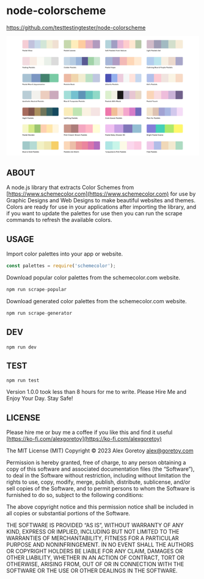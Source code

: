 # node-colorscheme

https://github.com/testtestingtester/node-colorscheme

![pastels](./screenshots/pastels.png)

## ABOUT
A node.js library that extracts Color Schemes from [https://www.schemecolor.com](https://www.schemecolor.com) for use by Graphic Designs and Web Designs to make beautiful websites and themes. Colors are ready for use in your applications after importing the library, and if you want to update the palettes for use then you can run the scrape commands to refresh the available colors.

## USAGE

Import color palettes into your app or website.

```js
const palettes = require('schemecolor');
```

Download popular color palettes from the schemecolor.com website.

```js
npm run scrape-popular
```

Download generated color palettes from the schemecolor.com website.

```js
npm run scrape-generator
```

## DEV

```
npm run dev
```

## TEST

```
npm run test
```

Version 1.0.0 took less than 8 hours for me to write. Please Hire Me and Enjoy Your Day. Stay Safe!

## LICENSE

Please hire me or buy me a coffee if you like this and find it useful [https://ko-fi.com/alexgoretoy](https://ko-fi.com/alexgoretoy)

The MIT License (MIT)
Copyright © 2023 Alex Goretoy <alex@goretoy.com>

Permission is hereby granted, free of charge, to any person obtaining a copy of this software and associated documentation files (the “Software”), to deal in the Software without restriction, including without limitation the rights to use, copy, modify, merge, publish, distribute, sublicense, and/or sell copies of the Software, and to permit persons to whom the Software is furnished to do so, subject to the following conditions:

The above copyright notice and this permission notice shall be included in all copies or substantial portions of the Software.

THE SOFTWARE IS PROVIDED “AS IS”, WITHOUT WARRANTY OF ANY KIND, EXPRESS OR IMPLIED, INCLUDING BUT NOT LIMITED TO THE WARRANTIES OF MERCHANTABILITY, FITNESS FOR A PARTICULAR PURPOSE AND NONINFRINGEMENT. IN NO EVENT SHALL THE AUTHORS OR COPYRIGHT HOLDERS BE LIABLE FOR ANY CLAIM, DAMAGES OR OTHER LIABILITY, WHETHER IN AN ACTION OF CONTRACT, TORT OR OTHERWISE, ARISING FROM, OUT OF OR IN CONNECTION WITH THE SOFTWARE OR THE USE OR OTHER DEALINGS IN THE SOFTWARE.
